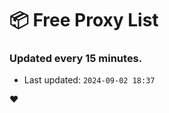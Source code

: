 # :package: Free Proxy List
### Updated every 15 minutes.

- Last updated: `2024-09-02 18:37`

:heart:
